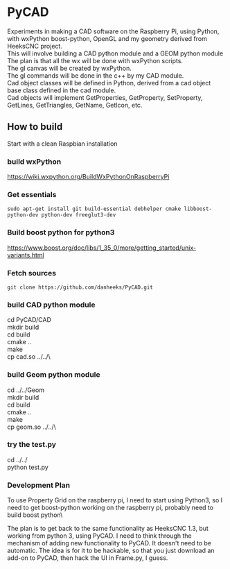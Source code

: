 # PyCAD
Experiments in making a CAD software on the Raspberry Pi, using Python, with wxPython boost-python, OpenGL and my geometry derived from HeeksCNC project.\
This will involve building a CAD python module and a GEOM python module\
The plan is that all the wx will be done with wxPython scripts.\
The gl canvas will be created by wxPython.\
The gl commands will be done in the c++ by my CAD module.\
Cad object classes will be defined in Python, derived from a cad object base class defined in the cad module.\
Cad objects will implement GetProperties, GetProperty, SetProperty, GetLines, GetTriangles, GetName, GetIcon, etc.

## How to build ##
Start with a clean Raspbian installation

### build wxPython ###
https://wiki.wxpython.org/BuildWxPythonOnRaspberryPi

### Get essentials ###
```
sudo apt-get install git build-essential debhelper cmake libboost-python-dev python-dev freeglut3-dev
```

### Build boost python for python3 ###
https://www.boost.org/doc/libs/1_35_0/more/getting_started/unix-variants.html

### Fetch sources ###
```
git clone https://github.com/danheeks/PyCAD.git
```

### build CAD python module ###
cd PyCAD/CAD\
mkdir build\
cd build\
cmake ..\
make\
cp cad.so ../../\

### build Geom python module ###
cd ../../Geom\
mkdir build\
cd build\
cmake ..\
make\
cp geom.so ../../\

### try the test.py ###
cd ../../\
python test.py

### Development Plan ###
To use Property Grid on the raspberry pi, I need to start using Python3, so I need to get boost-python working on the raspberry pi, probably need to build boost python\

The plan is to get back to the same functionality as HeeksCNC 1.3, but working from python 3, using PyCAD.
I need to think through the mechanism of adding new functionality to PyCAD.
It doesn't need to be automatic. The idea is for it to be hackable, so that you just download an add-on to PyCAD, then hack the UI in Frame.py, I guess.
